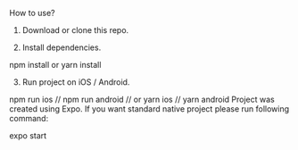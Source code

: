 How to use?
1. Download or clone this repo.

2. Install dependencies.

npm install or yarn install

3. Run project on iOS / Android.

 npm run ios // npm run android
 // or
 yarn ios // yarn android
Project was created using Expo. If you want standard native project please run following command:

expo start
